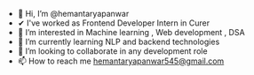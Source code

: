 - 👋 Hi, I’m @hemantaryapanwar 
- ✔ I've worked as Frontend Developer Intern in Curer
- 👀 I’m interested in Machine learning , Web development , DSA 
- 🌱 I’m currently learning NLP and backend technologies 
- 💞️ I’m looking to collaborate in any development role 
- 📫 How to reach me hemantaryapanwar545@gmail.com

<!---
hemantaryapanwar/hemantaryapanwar is a ✨ special ✨ repository because its `README.md` (this file) appears on your GitHub profile.
You can click the Preview link to take a look at your changes.
--->
